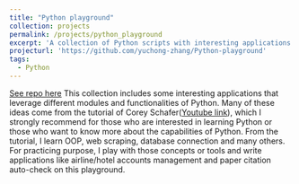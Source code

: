 ```yaml
---
title: "Python playground"
collection: projects
permalink: /projects/python_playground
excerpt: 'A collection of Python scripts with interesting applications'
projecturl: 'https://github.com/yuchong-zhang/Python-playground'
tags:
  - Python
---
```


<a href='https://github.com/yuchong-zhang/Python-playground'>See repo here</a>
This collection includes some interesting applications that leverage different modules and functionalities of Python. Many of these ideas come from the tutorial of Corey Schafer(<a href='https://www.youtube.com/user/schafer5'>Youtube link</a>), which I strongly recommend for those who are interested in learning Python or those who want to know more about the capabilities of Python. From the tutorial, I learn OOP, web scraping, database connection and many others. For practicing purpose, I play with those concepts or tools and write applications like airline/hotel accounts management and paper citation auto-check on this playground.   